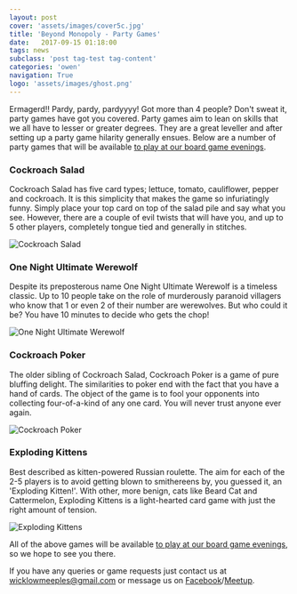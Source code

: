 ```yaml
---
layout: post
cover: 'assets/images/cover5c.jpg'
title: 'Beyond Monopoly - Party Games'
date:   2017-09-15 01:18:00
tags: news
subclass: 'post tag-test tag-content'
categories: 'owen'
navigation: True
logo: 'assets/images/ghost.png'
---
```


Ermagerd!! Pardy, pardy, pardyyyy! Got more than 4 people? Don't sweat it, party games have got you covered. Party games aim to lean on skills that we all have to lesser or greater degrees. They are a great leveller and after setting up a party game hilarity generally ensues. Below are a number of party games that will be available [to play at our board game evenings](https://www.facebook.com/wicklowmeeples).

### Cockroach Salad
Cockroach Salad has five card types; lettuce, tomato, cauliflower, pepper and cockroach. It is this simplicity that makes the game so infuriatingly funny. Simply place your top card on top of the salad pile and say what you see. However, there are a couple of evil twists that will have you, and up to 5 other players, completely tongue tied and generally in stitches.

![Cockroach Salad](http://www.wicklowmeeples.com/assets/images/cockroach-salad-01.jpg)

### One Night Ultimate Werewolf
Despite its preposterous name One Night Ultimate Werewolf is a timeless classic. Up to 10 people take on the role of murderously paranoid villagers who know that 1 or even 2 of their number are werewolves. But who could it be? You have 10 minutes to decide who gets the chop!

![One Night Ultimate Werewolf](http://www.wicklowmeeples.com/assets/images/werewolf-01.jpg)

### Cockroach Poker
The older sibling of Cockroach Salad, Cockroach Poker is a game of pure bluffing delight. The similarities to poker end with the fact that you have a hand of cards. The object of the game is to fool your opponents into collecting four-of-a-kind of any one card. You will never trust anyone ever again.

![Cockroach Poker](http://www.wicklowmeeples.com/assets/images/cockroach-poker-01.jpg)

### Exploding Kittens
Best described as kitten-powered Russian roulette. The aim for each of the 2-5 players is to avoid getting blown to smithereens by, you guessed it, an 'Exploding Kitten!'. With other, more benign, cats like Beard Cat and Cattermelon, Exploding Kittens is a light-hearted card game with just the right amount of tension.

![Exploding Kittens](http://www.wicklowmeeples.com/assets/images/exploding-kittens-01.jpg)

All of the above games will be available [to play at our board game evenings](https://www.facebook.com/wicklowmeeples), so we hope to see you there. 

If you have any queries or game requests just contact us at [wicklowmeeples@gmail.com](mailto:wicklowmeeples@gmail.com) or message us on [Facebook](https://www.facebook.com/wicklowmeeples)/[Meetup](https://www.meetup.com/Board-Game-Evening-Wicklow-Meeples/).